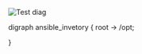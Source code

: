 ![Test diag](https://g.gravizo.com/source/ansible_tree?https://raw.githubusercontent.com/1gog/kvm_ansible/master/README.md)
<detail>
<summary></summary>
digraph ansible_invetory {
    root -> /opt;
    
}
</detail>
